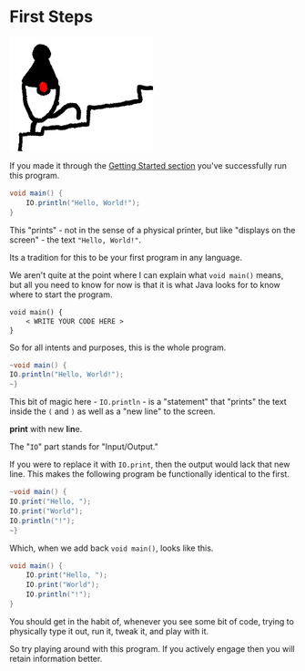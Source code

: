 # First Steps


<img src="/first_steps/header.png" height="200px"/>


If you made it through the [Getting Started section](./getting_started/hello_world.md) you've successfully run this program.

```java
void main() {
    IO.println("Hello, World!");
}
```

This "prints" - not in the sense of a physical printer, but like "displays on the screen" -
the text `"Hello, World!"`.

Its a tradition for this to be your first program in any language.

We aren't quite at the point where I can explain what `void main()` means, but
all you need to know for now is that it is what Java looks for to know where to start the program.

```java,no_run
void main() {
    < WRITE YOUR CODE HERE >
}
```

So for all intents and purposes, this is the whole program.

```java
~void main() {
IO.println("Hello, World!");
~}
```

This bit of magic here - `IO.println` - is a "statement" that "prints" the text inside the `(` and `)` as well as a "new line" to the screen.

**print** with new **l**i**n**e.

The "`IO`" part stands for "Input/Output."

If you were to replace it with `IO.print`, then the output would lack that new line. This makes the following program be functionally identical to the first.

```java
~void main() {
IO.print("Hello, ");
IO.print("World");
IO.println("!");
~}
```

Which, when we add back `void main()`, looks like this.

```java
void main() {
    IO.print("Hello, ");
    IO.print("World");
    IO.println("!");
}
```

You should get in the habit of, whenever you see some bit of code, trying to physically type it out, run it,
tweak it, and play with it.

So try playing around with this program. If you actively engage then you will retain information better.
